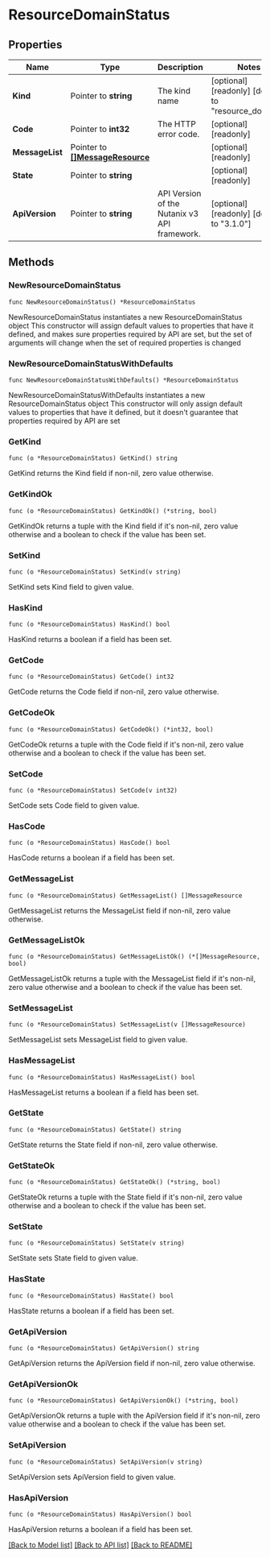 # ResourceDomainStatus

## Properties

Name | Type | Description | Notes
------------ | ------------- | ------------- | -------------
**Kind** | Pointer to **string** | The kind name | [optional] [readonly] [default to "resource_domain"]
**Code** | Pointer to **int32** | The HTTP error code. | [optional] [readonly] 
**MessageList** | Pointer to [**[]MessageResource**](MessageResource.md) |  | [optional] [readonly] 
**State** | Pointer to **string** |  | [optional] [readonly] 
**ApiVersion** | Pointer to **string** | API Version of the Nutanix v3 API framework. | [optional] [readonly] [default to "3.1.0"]

## Methods

### NewResourceDomainStatus

`func NewResourceDomainStatus() *ResourceDomainStatus`

NewResourceDomainStatus instantiates a new ResourceDomainStatus object
This constructor will assign default values to properties that have it defined,
and makes sure properties required by API are set, but the set of arguments
will change when the set of required properties is changed

### NewResourceDomainStatusWithDefaults

`func NewResourceDomainStatusWithDefaults() *ResourceDomainStatus`

NewResourceDomainStatusWithDefaults instantiates a new ResourceDomainStatus object
This constructor will only assign default values to properties that have it defined,
but it doesn't guarantee that properties required by API are set

### GetKind

`func (o *ResourceDomainStatus) GetKind() string`

GetKind returns the Kind field if non-nil, zero value otherwise.

### GetKindOk

`func (o *ResourceDomainStatus) GetKindOk() (*string, bool)`

GetKindOk returns a tuple with the Kind field if it's non-nil, zero value otherwise
and a boolean to check if the value has been set.

### SetKind

`func (o *ResourceDomainStatus) SetKind(v string)`

SetKind sets Kind field to given value.

### HasKind

`func (o *ResourceDomainStatus) HasKind() bool`

HasKind returns a boolean if a field has been set.

### GetCode

`func (o *ResourceDomainStatus) GetCode() int32`

GetCode returns the Code field if non-nil, zero value otherwise.

### GetCodeOk

`func (o *ResourceDomainStatus) GetCodeOk() (*int32, bool)`

GetCodeOk returns a tuple with the Code field if it's non-nil, zero value otherwise
and a boolean to check if the value has been set.

### SetCode

`func (o *ResourceDomainStatus) SetCode(v int32)`

SetCode sets Code field to given value.

### HasCode

`func (o *ResourceDomainStatus) HasCode() bool`

HasCode returns a boolean if a field has been set.

### GetMessageList

`func (o *ResourceDomainStatus) GetMessageList() []MessageResource`

GetMessageList returns the MessageList field if non-nil, zero value otherwise.

### GetMessageListOk

`func (o *ResourceDomainStatus) GetMessageListOk() (*[]MessageResource, bool)`

GetMessageListOk returns a tuple with the MessageList field if it's non-nil, zero value otherwise
and a boolean to check if the value has been set.

### SetMessageList

`func (o *ResourceDomainStatus) SetMessageList(v []MessageResource)`

SetMessageList sets MessageList field to given value.

### HasMessageList

`func (o *ResourceDomainStatus) HasMessageList() bool`

HasMessageList returns a boolean if a field has been set.

### GetState

`func (o *ResourceDomainStatus) GetState() string`

GetState returns the State field if non-nil, zero value otherwise.

### GetStateOk

`func (o *ResourceDomainStatus) GetStateOk() (*string, bool)`

GetStateOk returns a tuple with the State field if it's non-nil, zero value otherwise
and a boolean to check if the value has been set.

### SetState

`func (o *ResourceDomainStatus) SetState(v string)`

SetState sets State field to given value.

### HasState

`func (o *ResourceDomainStatus) HasState() bool`

HasState returns a boolean if a field has been set.

### GetApiVersion

`func (o *ResourceDomainStatus) GetApiVersion() string`

GetApiVersion returns the ApiVersion field if non-nil, zero value otherwise.

### GetApiVersionOk

`func (o *ResourceDomainStatus) GetApiVersionOk() (*string, bool)`

GetApiVersionOk returns a tuple with the ApiVersion field if it's non-nil, zero value otherwise
and a boolean to check if the value has been set.

### SetApiVersion

`func (o *ResourceDomainStatus) SetApiVersion(v string)`

SetApiVersion sets ApiVersion field to given value.

### HasApiVersion

`func (o *ResourceDomainStatus) HasApiVersion() bool`

HasApiVersion returns a boolean if a field has been set.


[[Back to Model list]](../README.md#documentation-for-models) [[Back to API list]](../README.md#documentation-for-api-endpoints) [[Back to README]](../README.md)


